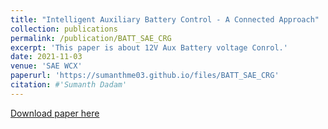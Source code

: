 ```yaml
---
title: "Intelligent Auxiliary Battery Control - A Connected Approach"
collection: publications
permalink: /publication/BATT_SAE_CRG
excerpt: 'This paper is about 12V Aux Battery voltage Conrol.'
date: 2021-11-03
venue: 'SAE WCX'
paperurl: 'https://sumanthme03.github.io/files/BATT_SAE_CRG'
citation: #'Sumanth Dadam'
---
```


[Download paper here](https://sumanthme03.github.io/files/BATT_SAE_CRG)